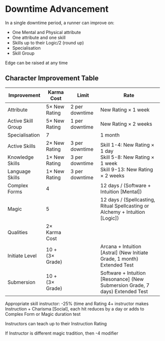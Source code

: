 # Downtime Advancement

In a single downtime period, a runner can improve on:
- One Mental and Physical attribute
- One attribute and one skill
- Skills up to their Logic/2 (round up)
- Specialisation
- Skill Group

Edge can be raised at any time

## Character Improvement Table
<table>
<thead>
	<tr>
		<th>Improvement</th>
		<th>Karma Cost</th>
		<th>Limit</th>
		<th>Rate</th>
	</tr>
</thead>
<tbody>
	<tr>
		<td>Attribute</td>
		<td>5× New Rating</td>
		<td>2 per downtime</td>
		<td>New Rating × 1 week</td>
	</tr>
	<tr>
		<td>Active Skill Group</td>
		<td>5× New Rating</td>
		<td>1 per downtime</td>
		<td>New Rating × 2 weeks</td>
	</tr>
	<tr>
		<td>Specialisation</td>
		<td>7</td>
		<td></td>
		<td>1 month</td>
	</tr>
	<tr>
		<td>Active Skills</td>
		<td>2× New Rating</td>
		<td>3 per downtime</td>
		<td rowspan="3">Skill 1-4: New Rating × 1 day
			<br>Skill 5-8: New Rating × 1 week
			<br>Skill 9-13: New Rating × 2 weeks</td>
	</tr>
	<tr>
		<td>Knowledge Skills</td>
		<td>1× New Rating</td>
		<td>3 per downtime</td>
	</tr>
	<tr>
		<td>Language Skills</td>
		<td>1× New Rating</td>
		<td>3 per downtime</td>
	</tr>
	<tr>
		<td>Complex Forms</td>
		<td>4</td>
		<td></td>
		<td>12 days / (Software + Intuition [Mental])</td>
	</tr>
	<tr>
		<td>Magic</td>
		<td>5</td>
		<td></td>
		<td>12 days / (Spellcasting, Ritual Spellcasting or Alchemy + Intuition [Logic])</td>
	</tr>
	<tr>
		<td>Qualities</td>
		<td>2× Karma Cost</td>
		<td></td>
		<td></td>
	</tr>
	<tr>
		<td>Initiate Level</td>
		<td>10 + (3× Grade)</td>
		<td></td>
		<td>Arcana + Intuition [Astral] (New Initiate Grade, 1 month) Extended Test</td>
	</tr>
	<tr>
		<td>Submersion</td>
		<td>10 + (3× Grade)</td>
		<td></td>
		<td>Software + Intuition [Resonance] (New Submersion Grade, 7 days) Extended Test</td>
	</tr>
</tbody>
</table>


Appropriate skill instructor: -25% (time and Rating 4+ instructor makes Instruction + Charisma [Social], each hit reduces by a day or adds to Complex Form or Magic duration test

Instructors can teach up to their Instruction Rating

If Instructor is different magic tradition, then -4 modifier
